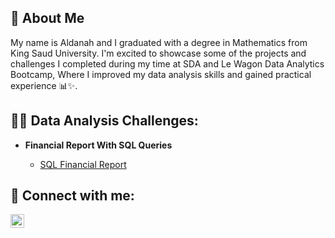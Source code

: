 
<h2> 🚀 About Me </h2>
My name is Aldanah and I graduated with a degree in Mathematics from King Saud University.
I'm excited to showcase some of the projects and challenges I completed during my time at SDA and Le Wagon Data Analytics Bootcamp,
Where I improved my data analysis skills and gained practical experience 📊✨.


<h2>👨‍💻 Data Analysis Challenges:</h2>

- <b>Financial Report With SQL Queries</b>

  - [SQL Financial Report](https://github.com/Aldanah1/SQL-Financial-Report/tree/main)


<!--
- <b>Full Google Sheets Analysis </b>

- <b>Python</b>

- <b>Dashboard Projects</b>

- <b>Final Project</b>
-->
  
<h2> 🤳 Connect with me:</h2>

[<img align="left" alt="JoshMadakor | LinkedIn" width="22px" src="https://cdn.jsdelivr.net/npm/simple-icons@v3/icons/linkedin.svg" />][linkedin]

[linkedin]: https://linkedin.com/in/aldanah-alawaji
